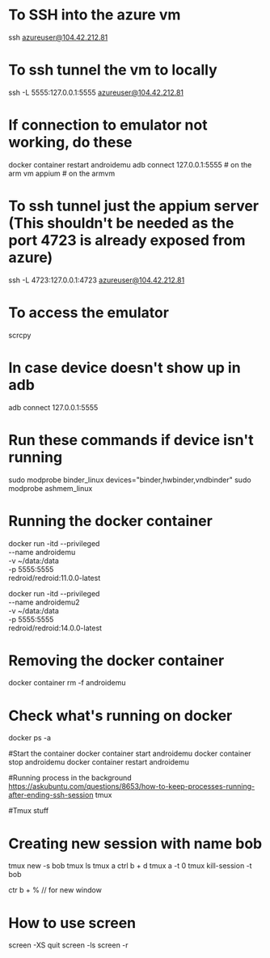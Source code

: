 # To SSH into the azure vm
ssh azureuser@104.42.212.81

# To ssh tunnel the vm to locally
ssh -L 5555:127.0.0.1:5555 azureuser@104.42.212.81

# If connection to emulator not working, do these
docker container restart androidemu
adb connect 127.0.0.1:5555 # on the arm vm
appium # on the armvm

# To ssh tunnel just the appium server (This shouldn't be needed as the port 4723 is already exposed from azure)
ssh -L 4723:127.0.0.1:4723 azureuser@104.42.212.81

# To access the emulator
scrcpy

# In case device doesn't show up in adb
adb connect 127.0.0.1:5555

# Run these commands if device isn't running
sudo modprobe binder_linux devices="binder,hwbinder,vndbinder"
sudo modprobe ashmem_linux

# Running the docker container
docker run -itd --privileged \
 --name androidemu \
 -v ~/data:/data \
 -p 5555:5555 \
 redroid/redroid:11.0.0-latest

docker run -itd --privileged \
 --name androidemu2 \
 -v ~/data:/data \
 -p 5555:5555 \
 redroid/redroid:14.0.0-latest

# Removing the docker container
docker container rm -f androidemu

# Check what's running on docker
docker ps -a

#Start the container
docker container start androidemu
docker container stop androidemu
docker container restart androidemu

#Running process in the background
https://askubuntu.com/questions/8653/how-to-keep-processes-running-after-ending-ssh-session
tmux

#Tmux stuff
# Creating new session with name bob
tmux new -s bob
tmux ls
tmux a
ctrl b + d
tmux a -t 0
tmux kill-session -t bob

ctr b + % // for new window


# How to use screen
screen -XS <session-id> quit
screen -ls
screen -r 



